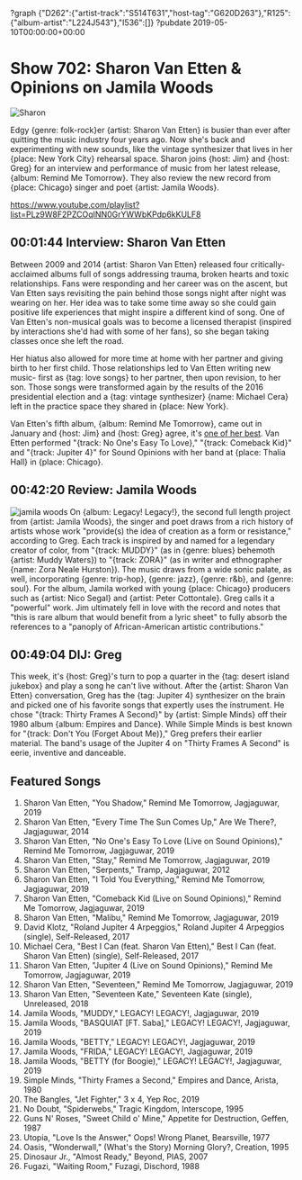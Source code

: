 ?graph {"D262":{"artist-track":"S514T631","host-tag":"G620D263"},"R125":{"album-artist":"L224J543"},"I536":[]}
?pubdate 2019-05-10T00:00:00+00:00

# Show 702: Sharon Van Etten & Opinions on Jamila Woods

![Sharon](https://sound-images.s3.amazonaws.com/images/2019/sharonvanetten1.jpg)

Edgy {genre: folk-rock}er {artist: Sharon Van Etten} is busier than ever after quitting the music industry four years ago. Now she's back and experimenting with new sounds, like the vintage synthesizer that lives in her {place: New York City} rehearsal space. Sharon joins {host: Jim} and {host: Greg} for an interview and performance of music from her latest release, {album: Remind Me Tomorrow}. They also review the new record from {place: Chicago} singer and poet {artist: Jamila Woods}.

https://www.youtube.com/playlist?list=PLz9W8F2PZCOqINN0GrYWWbKPdp6kKULF8

## 00:01:44 Interview: Sharon Van Etten
Between 2009 and 2014 {artist: Sharon Van Etten} released four critically-acclaimed albums full of songs addressing trauma, broken hearts and toxic relationships. Fans were responding and her career was on the ascent, but Van Etten says revisiting the pain behind those songs night after night was wearing on her. Her idea was to take some time away so she could gain positive life experiences that might inspire a different kind of song. One of Van Etten's non-musical goals was to become a licensed therapist (inspired by interactions she'd had with some of her fans), so she began taking classes once she left the road. 

Her hiatus also allowed for more time at home with her partner and giving birth to her first child. Those relationships led to Van Etten writing new music- first as {tag: love songs} to her partner, then upon revision, to her son. Those songs were transformed again by the results of the 2016 presidential election and a {tag: vintage synthesizer} {name: Michael Cera} left in the practice space they shared in {place: New York}. 

Van Etten's fifth album, {album: Remind Me Tomorrow}, came out in January and {host: Jim} and {host: Greg} agree, it's [one of her best](https://soundopinions.org/show/688/#remindmetomorrow). Van Etten performed "{track: No One's Easy To Love}," "{track: Comeback Kid}" and "{track: Jupiter 4}" for Sound Opinions with her band at {place: Thalia Hall} in {place: Chicago}.


## 00:42:20 Review: Jamila Woods
![jamila woods](https://s3.amazonaws.com/sound-images/images/2019/Legacy.jpg)
On {album: Legacy! Legacy!}, the second full length project from {artist: Jamila Woods}, the singer and poet draws from a rich history of artists whose work "provide(s) the idea of creation as a form or resistance," according to Greg. Each track is inspired by and named for a legendary creator of color, from "{track: MUDDY}" (as in {genre: blues} behemoth {artist: Muddy Waters}) to "{track: ZORA}" (as in writer and ethnographer {name: Zora Neale Hurston}). The music draws from a wide sonic palate, as well, incorporating {genre: trip-hop}, {genre: jazz}, {genre: r&b}, and {genre: soul}. For the album, Jamila worked with young {place: Chicago} producers such as {artist: Nico Segal} and {artist: Peter Cottontale}. Greg calls it a "powerful" work. Jim ultimately fell in love with the record and notes that "this is rare album that would benefit from a lyric sheet" to fully absorb the references to a "panoply of African-American artistic contributions."

## 00:49:04 DIJ: Greg
This week, it's {host: Greg}'s turn to pop a quarter in the {tag: desert island jukebox} and play a song he can't live without. After the {artist: Sharon Van Etten} conversation, Greg has the {tag: Jupiter 4} synthesizer on the brain and picked one of his favorite songs that expertly uses the instrument. He chose "{track: Thirty Frames A Second}" by {artist: Simple Minds} off their 1980 album {album: Empires and Dance}. While Simple Minds is best known for "{track: Don't You (Forget About Me)}," Greg prefers their earlier material. The band's usage of the Jupiter 4 on "Thirty Frames A Second" is eerie, inventive and danceable. 


## Featured Songs
1. Sharon Van Etten, "You Shadow," Remind Me Tomorrow, Jagjaguwar, 2019
1. Sharon Van Etten, "Every Time The Sun Comes Up," Are We There?, Jagjaguwar, 2014
1. Sharon Van Etten, "No One's Easy To Love (Live on Sound Opinions)," Remind Me Tomorrow, Jagjaguwar, 2019
1. Sharon Van Etten, "Stay," Remind Me Tomorrow, Jagjaguwar, 2019
1. Sharon Van Etten, "Serpents," Tramp, Jagjaguwar, 2012
1. Sharon Van Etten, "I Told You Everything," Remind Me Tomorrow, Jagjaguwar, 2019
1. Sharon Van Etten, "Comeback Kid (Live on Sound Opinions)," Remind Me Tomorrow, Jagjaguwar, 2019
1. Sharon Van Etten, "Malibu," Remind Me Tomorrow, Jagjaguwar, 2019
1. David Klotz, "Roland Jupiter 4 Arpeggios," Roland Jupiter 4 Arpeggios (single), Self-Released, 2017
1. Michael Cera, "Best I Can (feat. Sharon Van Etten)," Best I Can (feat. Sharon Van Etten) (single), Self-Released, 2017
1. Sharon Van Etten, "Jupiter 4 (Live on Sound Opinions)," Remind Me Tomorrow, Jagjaguwar, 2019
1. Sharon Van Etten, "Seventeen," Remind Me Tomorrow, Jagjaguwar, 2019
1. Sharon Van Etten, "Seventeen Kate," Seventeen Kate (single), Unreleased, 2018
1. Jamila Woods, "MUDDY," LEGACY! LEGACY!, Jagjaguwar, 2019
1. Jamila Woods, "BASQUIAT [FT. Saba]," LEGACY! LEGACY!, Jagjaguwar, 2019
1. Jamila Woods, "BETTY," LEGACY! LEGACY!, Jagjaguwar, 2019
1. Jamila Woods, "FRIDA," LEGACY! LEGACY!, Jagjaguwar, 2019
1. Jamila Woods, "BETTY (for Boogie)," LEGACY! LEGACY!, Jagjaguwar, 2019
1. Simple Minds, "Thirty Frames a Second," Empires and Dance, Arista, 1980
1. The Bangles, "Jet Fighter," 3 x 4, Yep Roc, 2019
1. No Doubt, "Spiderwebs," Tragic Kingdom, Interscope, 1995
1. Guns N' Roses, "Sweet Child o' Mine," Appetite for Destruction, Geffen, 1987
1. Utopia, "Love Is the Answer," Oops! Wrong Planet, Bearsville, 1977
1. Oasis, "Wonderwall," (What's the Story) Morning Glory?, Creation, 1995
1. Dinosaur Jr., "Almost Ready," Beyond, PIAS, 2007
1. Fugazi, "Waiting Room," Fuzagi, Dischord, 1988